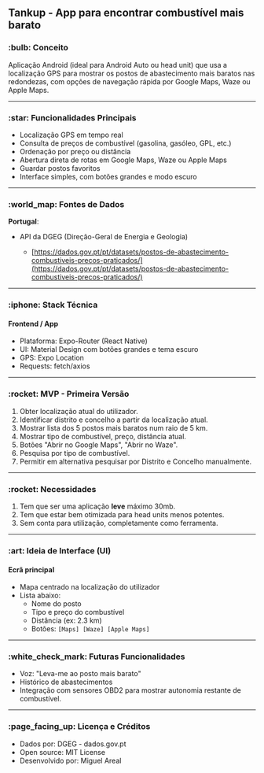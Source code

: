 ## Tankup - App para encontrar combustível mais barato

### \:bulb: Conceito

Aplicação Android (ideal para Android Auto ou head unit) que usa a localização GPS para mostrar os postos de abastecimento mais baratos nas redondezas, com opções de navegação rápida por Google Maps, Waze ou Apple Maps.

---

### \:star: Funcionalidades Principais

* Localização GPS em tempo real
* Consulta de preços de combustível (gasolina, gasóleo, GPL, etc.)
* Ordenação por preço ou distância
* Abertura direta de rotas em Google Maps, Waze ou Apple Maps
* Guardar postos favoritos
* Interface simples, com botões grandes e modo escuro

---

### \:world\_map: Fontes de Dados

**Portugal**:

* API da DGEG (Direção-Geral de Energia e Geologia)

  * [https://dados.gov.pt/pt/datasets/postos-de-abastecimento-combustiveis-precos-praticados/](https://dados.gov.pt/pt/datasets/postos-de-abastecimento-combustiveis-precos-praticados/)

---

### \:iphone: Stack Técnica 

#### Frontend / App

* Plataforma: Expo-Router (React Native)
* UI: Material Design com botões grandes e tema escuro
* GPS: Expo Location
* Requests: fetch/axios
  
---

### \:rocket: MVP - Primeira Versão

1. Obter localização atual do utilizador.
2. Identificar distrito e concelho a partir da localização atual.
3. Mostrar lista dos 5 postos mais baratos num raio de 5 km.
4. Mostrar tipo de combustível, preço, distância atual.
5. Botões "Abrir no Google Maps", "Abrir no Waze".
6. Pesquisa por tipo de combustível.
7. Permitir em alternativa pesquisar por Distrito e Concelho manualmente.

---

### \:rocket: Necessidades
1. Tem que ser uma aplicação **leve** máximo 30mb.
2. Tem que estar bem otimizada para head units menos potentes.
3. Sem conta para utilização, completamente como ferramenta.

---

### \:art: Ideia de Interface (UI)

#### Ecrã principal

* Mapa centrado na localização do utilizador
* Lista abaixo:
  * Nome do posto
  * Tipo e preço do combustível
  * Distância (ex: 2.3 km)
  * Botões: `[Maps] [Waze] [Apple Maps]`

---

### \:white\_check\_mark: Futuras Funcionalidades

* Voz: "Leva-me ao posto mais barato"
* Histórico de abastecimentos
* Integração com sensores OBD2 para mostrar autonomia restante de combustível.

---

### \:page\_facing\_up: Licença e Créditos

* Dados por: DGEG - dados.gov.pt
* Open source: MIT License
* Desenvolvido por: Miguel Areal
